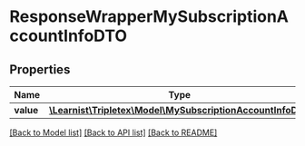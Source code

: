 # ResponseWrapperMySubscriptionAccountInfoDTO

## Properties
Name | Type | Description | Notes
------------ | ------------- | ------------- | -------------
**value** | [**\Learnist\Tripletex\Model\MySubscriptionAccountInfoDTO**](MySubscriptionAccountInfoDTO.md) |  | [optional] 

[[Back to Model list]](../../README.md#documentation-for-models) [[Back to API list]](../../README.md#documentation-for-api-endpoints) [[Back to README]](../../README.md)

